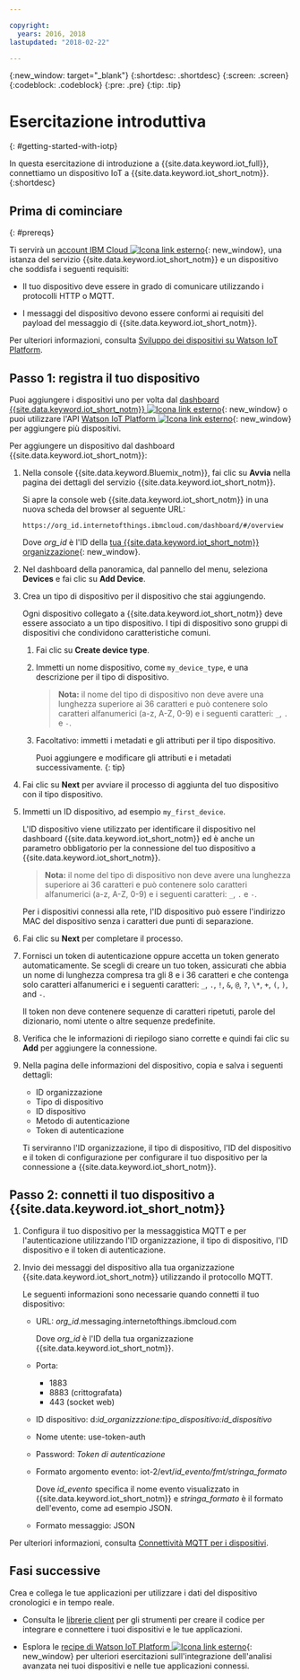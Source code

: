```yaml
---

copyright:
  years: 2016, 2018
lastupdated: "2018-02-22"

---
```


{:new_window: target="\_blank"}
{:shortdesc: .shortdesc}
{:screen: .screen}
{:codeblock: .codeblock}
{:pre: .pre}
{:tip: .tip}

# Esercitazione introduttiva
{: #getting-started-with-iotp}

In questa esercitazione di introduzione a {{site.data.keyword.iot_full}}, connettiamo un dispositivo IoT a {{site.data.keyword.iot_short_notm}}.
{:shortdesc}

<div id="prerequisites"></div>

## Prima di cominciare
{: #prereqs}

Ti servirà un [account IBM Cloud ![Icona link esterno](../../icons/launch-glyph.svg "Icona link esterno")](https://console.bluemix.net/registration/){: new_window},
una istanza del servizio {{site.data.keyword.iot_short_notm}} e un dispositivo che soddisfa i seguenti requisiti:

*	Il tuo dispositivo deve essere in grado di comunicare utilizzando i protocolli HTTP o MQTT.

* I messaggi del dispositivo devono essere conformi ai requisiti del payload del messaggio di {{site.data.keyword.iot_short_notm}}.

Per ulteriori informazioni, consulta [Sviluppo dei dispositivi su Watson IoT Platform](/docs/services/IoT/devices/device_dev_index.html).

## Passo 1: registra il tuo dispositivo

Puoi aggiungere i dispositivi uno per volta dal [dashboard {{site.data.keyword.iot_short_notm}} ![Icona link esterno](../../icons/launch-glyph.svg "Icona link esterno")](https://internetofthings.ibmcloud.com){: new_window} o puoi utilizzare l'API [Watson IoT Platform ![Icona link esterno](../../icons/launch-glyph.svg "Icona link esterno")](https://docs.internetofthings.ibmcloud.com/apis/swagger/v0002/org-admin.html#!/Device_Bulk_Configuration/post_bulk_devices_add){: new_window} per aggiungere più dispositivi.

Per aggiungere un dispositivo dal dashboard {{site.data.keyword.iot_short_notm}}:

1. Nella console {{site.data.keyword.Bluemix_notm}}, fai clic su **Avvia** nella pagina dei dettagli del servizio {{site.data.keyword.iot_short_notm}}.

    Si apre la console web {{site.data.keyword.iot_short_notm}} in una nuova scheda del browser al seguente URL:

    ```
    https://org_id.internetofthings.ibmcloud.com/dashboard/#/overview
    ```

    Dove *org_id* è l'ID della [tua {{site.data.keyword.iot_short_notm}} organizzazione](iotplatform_overview.html#organizations){: new_window}.

2. Nel dashboard della panoramica, dal pannello del menu, seleziona **Devices** e fai clic su **Add Device**.

3. Crea un tipo di dispositivo per il dispositivo che stai aggiungendo.

    Ogni dispositivo collegato a {{site.data.keyword.iot_short_notm}} deve essere associato a un tipo dispositivo. I tipi di dispositivo sono gruppi di dispositivi che condividono caratteristiche comuni.

    1. Fai clic su **Create device type**.
    2. Immetti un nome dispositivo, come `my_device_type`, e una descrizione per il tipo di dispositivo.
    
        > **Nota:** il nome del tipo di dispositivo non deve avere una lunghezza superiore ai 36 caratteri e può contenere solo caratteri alfanumerici (a-z, A-Z, 0-9) e i seguenti caratteri: `_`, `.` e `-`.

    3. Facoltativo: immetti i metadati e gli attributi per il tipo dispositivo.

        Puoi aggiungere e modificare gli attributi e i metadati successivamente.
        {: tip}

4. Fai clic su **Next** per avviare il processo di aggiunta del tuo dispositivo con il tipo dispositivo.

5. Immetti un ID dispositivo, ad esempio `my_first_device`.

    L'ID dispositivo viene utilizzato per identificare il dispositivo nel dashboard {{site.data.keyword.iot_short_notm}} ed è anche un parametro obbligatorio per la connessione del tuo dispositivo a {{site.data.keyword.iot_short_notm}}.

    > **Nota:** il nome del tipo di dispositivo non deve avere una lunghezza superiore ai 36 caratteri e può contenere solo caratteri alfanumerici (a-z, A-Z, 0-9) e i seguenti caratteri: `_`, `.` e `-`.

    Per i dispositivi connessi alla rete, l'ID dispositivo può essere l'indirizzo MAC del dispositivo senza i caratteri due punti di separazione.

5. Fai clic su **Next** per completare il processo.

6. Fornisci un token di autenticazione oppure accetta un token generato automaticamente. Se scegli di creare un tuo token, assicurati che abbia un nome di lunghezza compresa tra gli 8 e i 36 caratteri e che contenga solo caratteri alfanumerici e i seguenti caratteri: `_`, `.`, `!`, `&`, `@`, `?`, `\*`, `+`, `(`, `)`, and `-`.

    Il token non deve contenere sequenze di caratteri ripetuti, parole del dizionario, nomi utente o altre sequenze predefinite.

7. Verifica che le informazioni di riepilogo siano corrette e quindi fai clic su **Add** per aggiungere la connessione.

8. Nella pagina delle informazioni del dispositivo, copia e salva i seguenti dettagli:

    * ID organizzazione
    * Tipo di dispositivo
    * ID dispositivo
    * Metodo di autenticazione
    * Token di autenticazione

    Ti serviranno l'ID organizzazione, il tipo di dispositivo, l'ID del dispositivo e il token di configurazione per configurare il tuo dispositivo per la connessione a {{site.data.keyword.iot_short_notm}}.

## Passo 2: connetti il tuo dispositivo a {{site.data.keyword.iot_short_notm}}

1. Configura il tuo dispositivo per la messaggistica MQTT e per l'autenticazione utilizzando l'ID organizzazione, il tipo di dispositivo, l'ID dispositivo e il token di autenticazione.

2. Invio dei messaggi del dispositivo alla tua organizzazione {{site.data.keyword.iot_short_notm}} utilizzando il protocollo MQTT.

    Le seguenti informazioni sono necessarie quando connetti il tuo dispositivo:

    * URL: *org_id*.messaging.internetofthings.ibmcloud.com

      Dove *org_id* è l'ID della tua organizzazione {{site.data.keyword.iot_short_notm}}.

    * Porta:
      * 1883
      * 8883 (crittografata)
      * 443 (socket web)
    * ID dispositivo: d:_id_organizzzione:tipo_dispositivo:id_dispositivo_
    * Nome utente: use-token-auth
    * Password: _Token di autenticazione_
    * Formato argomento evento: iot-2/evt/_id_evento/fmt/stringa_formato_

      Dove _id_evento_ specifica il nome evento visualizzato in {{site.data.keyword.iot_short_notm}} e _stringa_formato_ è il formato dell'evento, come ad esempio JSON.

    * Formato messaggio: JSON

  Per ulteriori informazioni, consulta [Connettività MQTT per i dispositivi](/docs/services/IoT/devices/mqtt.html).

<!--## Step 3: Create boards and cards to keep track of device data

By using boards and cards, you can view graphics that represent data set values from one or more devices for a quick overview and understanding of the device data.

1. In your {{site.data.keyword.iot_short_notm}} dashboard, click **Create New Board**.

2. Enter a name and description for the board.

3. Click **Next** and then **Create**.

4. Click the board you just created, and then click **Add New Card**. Select Devices as the card type. The following table describes the visualization options you can choose from.

| Type | Data that is displayed |
| Generic visualization | The value of one or more data sets. Choose the large widget size to see up to three data point values in a small table. |
| Line chart | One or more data sets in a real-time scrolling chart. Use the Settings menu to set the data range and retention, the look and feel of the graphs, and more. |
| Bar chart | Data set values in labelled bars. Use the Settings menu to toggle horizontal or vertical bar direction. |
| Donut chart | Two or more data sets in a circular representation. |
| Value | The raw value of one or more data sets. |
| Gauge | The value of a data set shown as a gauge. Use the Settings menu to optionally set gauge thresholds for lower, middle, and upper data ranges. |
| Device properties | Specific properties for one or more devices. |
| All device properties | All properties for one or more devices. |
| Device list | A list to monitor multiple devices. A list can be used as a data source for other cards. |
| Device info | Basic information for a single device. |
| Device map | The location of devices in a device list. |

{: caption="Table 1. Visualization options" caption-side="top"}

## Step 4: Create device type schemas

At this point, you need to create a device type schema and map device properties to then create rules that are triggered based on the datapoints from your mapped device properties.

1. In the {{site.data.keyword.iot_short_notm}} dashboard, go to **Devices > Manage Schemas** and click **Add Schema**.

2. Select a device type to associate with the message schema. Only one schema can be defined for a device type.

3. Click **Add property** and add one or more properties.

    You can select properties from a connected device, create virtual properties that modify or combine existing properties, or add properties manually.

    The available properties are defined in the payload of the messages that are sent by a device.
    {: tip}

    * To add a property manually, select the **Manual tab** and define the following property details:
        * Name
        * Data type
        * Property
        * Data unit (optional)
        * Decimal places (optional)

    * To create a virtual property, select the **Virtual Property** tab and define the following property details:
        * Name
        * Data type
        * Property
        * Calculation
        * Data unit (optional)
        * Decimal places

    * To select properties from a connected device, select the **From Connected** tab, and then select one or more properties to add to the schema. The selected properties are added and the description is set to the name of the property.

4. Click **Finish** to create the properties.

## Step 5: Create rules and actions

Rules are condition-based decision points that match real-time device data with predefined threshold values or other property data to trigger an alert if a condition is met. In addition to the alert that's displayed in the {{site.data.keyword.iot_short_notm}} dashboard, you can add one or more actions to run business logic when a rule is triggered.

1. In the {{site.data.keyword.iot_short_notm}} dashboard, go to **Rules** and click **Create Cloud Rule**.

2. Enter a name and description for the rule, select a device type that the rule applies to, and click **Next**.

3. To set up the rule logic, add one or more IF conditions to use as triggers for the rule.

    You can add conditions in parallel rows to apply them as OR conditions, or you can add conditions in sequential columns to apply them as AND conditions. Take a look at the following examples:

      * A simple rule might trigger an alert if a parameter value is larger than a specified value: Condition = `temp_cpu>80`
      * A more complex rule might trigger when a combination of thresholds are met: Condition = `temp_cpu>60 AND cpu_load>90`

    To trigger a condition that compares two properties, or to trigger two or more property conditions that are combined sequentially by using AND, include the triggering data points in the same device message. If the data is received in more than one message, the condition or sequential conditions don't trigger.
    {: tip}

4. Configure conditional trigger requirements for your rule.

    You can use conditional trigger requirements to control the number of alerts that are triggered for a rule over a time period. The conditional triggering acts on any condition in the rule. For example, if a rule has five parallel conditions set by using OR, each condition that's true counts towards the conditional trigger count.

      1. In the rule editor, click the default **Trigger each time conditions are met** link to open the set frequency requirement dialog.
      2. Select and configure the conditional trigger you want to use in the rule.

        * Trigger every time conditions are met
        * Trigger if conditions are met N times in M _Unit of time_

5. Create or select one or more actions that occur if the rule conditions are met.

    For example, an action can be to send an email or post a webhook.

6. Optional: Select an alert priority for the rule.

    The priority is used to classify the alerts that are displayed in the **Boards > Rule-Based Analytics** board. The default priority is Low.

7. Click **Save** to save without activating,  or click **Activate** to save and activate your rule.

    When you activate the rule, an alert is added to the **Rule-Based Analytics** board when the conditions are met, and any rule action is run. -->

## Fasi successive

Crea e collega le tue applicazioni per utilizzare i dati del dispositivo cronologici e in tempo reale.

  * Consulta le [librerie client](/docs/services/IoT/iot_platform_client_lib.html) per gli strumenti per creare il codice per integrare e connettere i tuoi dispositivi e le tue applicazioni.

  * Esplora le [recipe di Watson IoT Platform ![Icona link esterno](../../icons/launch-glyph.svg "Icona link esterno")](https://developer.ibm.com/recipes/tutorials/category/internet-of-things-iot/){: new_window} per ulteriori esercitazioni sull'integrazione dell'analisi avanzata nei tuoi dispositivi e nelle tue applicazioni connessi.
